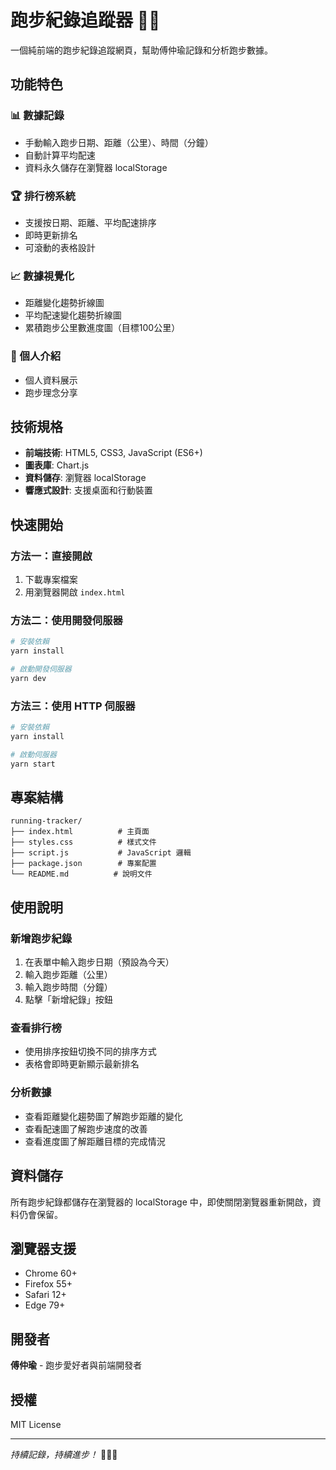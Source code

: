 # 跑步紀錄追蹤器 🏃‍♂️

一個純前端的跑步紀錄追蹤網頁，幫助傅仲瑜記錄和分析跑步數據。

## 功能特色

### 📊 數據記錄
- 手動輸入跑步日期、距離（公里）、時間（分鐘）
- 自動計算平均配速
- 資料永久儲存在瀏覽器 localStorage

### 🏆 排行榜系統
- 支援按日期、距離、平均配速排序
- 即時更新排名
- 可滾動的表格設計

### 📈 數據視覺化
- 距離變化趨勢折線圖
- 平均配速變化趨勢折線圖
- 累積跑步公里數進度圖（目標100公里）

### 👤 個人介紹
- 個人資料展示
- 跑步理念分享

## 技術規格

- **前端技術**: HTML5, CSS3, JavaScript (ES6+)
- **圖表庫**: Chart.js
- **資料儲存**: 瀏覽器 localStorage
- **響應式設計**: 支援桌面和行動裝置

## 快速開始

### 方法一：直接開啟
1. 下載專案檔案
2. 用瀏覽器開啟 `index.html`

### 方法二：使用開發伺服器
```bash
# 安裝依賴
yarn install

# 啟動開發伺服器
yarn dev
```

### 方法三：使用 HTTP 伺服器
```bash
# 安裝依賴
yarn install

# 啟動伺服器
yarn start
```

## 專案結構

```
running-tracker/
├── index.html          # 主頁面
├── styles.css          # 樣式文件
├── script.js           # JavaScript 邏輯
├── package.json        # 專案配置
└── README.md          # 說明文件
```

## 使用說明

### 新增跑步紀錄
1. 在表單中輸入跑步日期（預設為今天）
2. 輸入跑步距離（公里）
3. 輸入跑步時間（分鐘）
4. 點擊「新增紀錄」按鈕

### 查看排行榜
- 使用排序按鈕切換不同的排序方式
- 表格會即時更新顯示最新排名

### 分析數據
- 查看距離變化趨勢圖了解跑步距離的變化
- 查看配速圖了解跑步速度的改善
- 查看進度圖了解距離目標的完成情況

## 資料儲存

所有跑步紀錄都儲存在瀏覽器的 localStorage 中，即使關閉瀏覽器重新開啟，資料仍會保留。

## 瀏覽器支援

- Chrome 60+
- Firefox 55+
- Safari 12+
- Edge 79+

## 開發者

**傅仲瑜** - 跑步愛好者與前端開發者

## 授權

MIT License

---

*持續記錄，持續進步！* 🏃‍♂️💪

